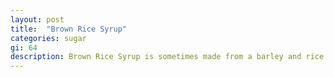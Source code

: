 ```yaml
---
layout: post
title:  "Brown Rice Syrup"
categories: sugar
gi: 64
description: Brown Rice Syrup is sometimes made from a barley and rice mixture and sometimes just rice. It is highly refined and concentrated but does include a few trace minerals: magnesium, manganese and zinc.
---
```


